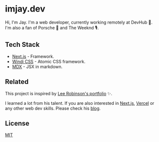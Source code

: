 # imjay.dev

Hi, I'm Jay. I'm a web developer, currently working remotely at DevHub 🦄️. I'm also a fan of Porsche 🚗 and The Weeknd 🎙️.

## Tech Stack

- [Next.js](https://nextjs.org/) - Framework.
- [Windi CSS](https://windicss.org/) - Atomic CSS framework.
- [MDX](https://mdxjs.com/) - JSX in markdown.


## Related

This project is inspired by [Lee Robinson's portfolio](https://github.com/leerob/leerob.io) ✨.

I learned a lot from his talent. If you are also interested in [Next.js](https://nextjs.org/), [Vercel](https://vercel.com) or any other web dev skills. Please check his [blog](https://leerob.io/blog).

## License

[MIT](https://choosealicense.com/licenses/mit/)

